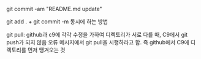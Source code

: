 git commit -am "README.md update"

git add . + git commit -m 동시에 하는 방법

git pull: github과 c9에 각각 수정을 가하여 디렉토리가 서로 다를 때, C9에서 git push가 되지 않음
        오류 메시지에서 git pull을 시행하라고 함. 즉 github에서 C9에 디렉토리를 먼저 땡겨오는 것